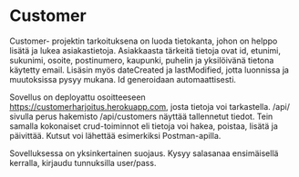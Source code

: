 # Customer

Customer- projektin tarkoituksena on luoda tietokanta, johon on helppo lisätä ja lukea asiakastietoja.
Asiakkaasta tärkeitä tietoja ovat id, etunimi, sukunimi, osoite, postinumero, kaupunki, puhelin ja yksilöivänä tietona käytetty email.
Lisäsin myös dateCreated ja lastModified, jotta luonnissa ja muutoksissa pysyy mukana. Id generoidaan automaattisesti.

Sovellus on deployattu osoitteeseen https://customerharjoitus.herokuapp.com, josta tietoja voi tarkastella. /api/ sivulla perus hakemisto /api/customers näyttää tallennetut tiedot.
Tein samalla kokonaiset crud-toiminnot eli tietoja voi hakea, poistaa, lisätä ja päivittää. Kutsut voi lähettää esimerkiksi Postman-apilla.

Sovelluksessa on yksinkertainen suojaus. Kysyy salasanaa ensimäisellä kerralla, kirjaudu tunnuksilla user/pass.

